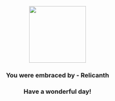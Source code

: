 <p align="center">
    <img src="https://raw.githubusercontent.com/PokeAPI/sprites/master/sprites/pokemon/369.png" width="150" height="150">
</p>
<h3 align="center">You were embraced by - <b>Relicanth</b></h3>
<h3 align="center">Have a wonderful day!</h3>
